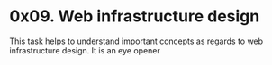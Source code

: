 # 0x09. Web infrastructure design
This task helps to understand important concepts as
regards to web infrastructure design. It is an eye
opener
